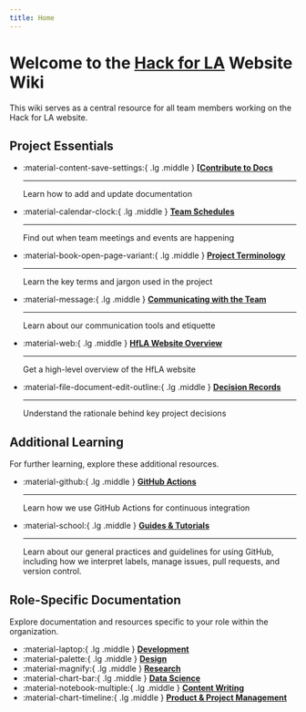 ```yaml
---
title: Home
---
```


# Welcome to the [Hack for LA](https://www.hackforla.org) Website Wiki

This wiki serves as a central resource for all team members working on the Hack for LA website.

## Project Essentials

<div class="grid cards" markdown>

- :material-content-save-settings:{ .lg .middle } __[[Contribute to Docs](https://github.com/hackforla/website-wiki/blob/main/README.md)__

    ---

    Learn how to add and update documentation

- :material-calendar-clock:{ .lg .middle } __[Team Schedules](meetings-and-agendas.md)__

    ---

    Find out when team meetings and events are happening

- :material-book-open-page-variant:{ .lg .middle } __[Project Terminology](project-terminology.md)__

    ---

    Learn the key terms and jargon used in the project

- :material-message:{ .lg .middle } __[Communicating with the Team](how-to-communicate-with-the-team.md)__

    ---

    Learn about our communication tools and etiquette

- :material-web:{ .lg .middle } __[HfLA Website Overview](pending-audit/pages/index.md)__

    ---

    Get a high-level overview of the HfLA website

- :material-file-document-edit-outline:{ .lg .middle } __[Decision Records](decision-records/index.md)__

    ---

    Understand the rationale behind key project decisions

</div>

## Additional Learning

For further learning, explore these additional resources.

<div class="grid cards" markdown>

- :material-github:{ .lg .middle } __[GitHub Actions](roles/dev/github-actions/index.md)__

    ---

    Learn how we use GitHub Actions for continuous integration

- :material-school:{ .lg .middle } __[Guides & Tutorials](pending-audit/how-to/)__

    ---
    Learn about our general practices and guidelines for using GitHub, including how we interpret labels, manage issues, pull requests, and version control.

</div>

## Role-Specific Documentation

Explore documentation and resources specific to your role within the organization.

<div class="grid cards" markdown>

- :material-laptop:{ .lg .middle } __[Development](roles/dev/)__
- :material-palette:{ .lg .middle } __[Design](roles/design/)__
- :material-magnify:{ .lg .middle } __[Research](roles/research/)__
- :material-chart-bar:{ .lg .middle } __[Data Science](roles/data/)__
- :material-notebook-multiple:{ .lg .middle } __[Content Writing](roles/content/)__
- :material-chart-timeline:{ .lg .middle } __[Product & Project Management](roles/product/)__

</div>
